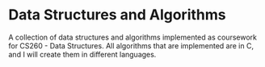 # Data Structures and Algorithms
A collection of data structures and algorithms implemented as coursework for CS260 - Data Structures. All algorithms that are implemented are in C, and I will create them in different languages.

